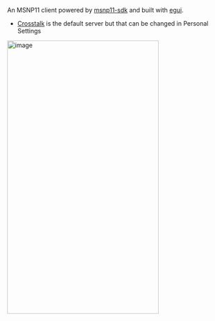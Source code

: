 An MSNP11 client powered by [msnp11-sdk](https://github.com/campos02/msnp11-sdk) and built with [egui](https://github.com/emilk/egui.git).
* [Crosstalk](https://crosstalk.im) is the default server but that can be changed in Personal Settings

<img width="349" height="629" alt="image" src="https://github.com/user-attachments/assets/63f7a0dd-de37-4a22-9fad-e79607a2c640" />
